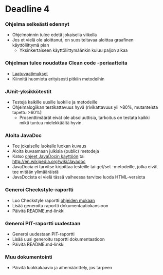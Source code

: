 ﻿# Deadline 4

### Ohjelma selkeästi edennyt

* Ohjelmoinnin tulee edetä jokaisella viikolla
* Jos et vielä ole aloittanut, on suositeltavaa aloittaa graafinen käyttöliittymä pian
  * Yksinkertaiseen käyttöliittymäänkin kuluu paljon aikaa

### Ohjelman tulee noudattaa Clean code -periaatteita
* [Laatuvaatimukset](Koodin-laatuvaatimukset.md)
* Kiinnitä huomiota erityisesti pitkiin metodeihin

### JUnit-yksikkötestit
* Testejä kaikille uusille luokille ja metodeille
* Ohjelmalogiikan testikattavuus hyvä (rivikattavuus yli >80%, mutanteista tapettu >60%)
  * Prosenttimäärät eivät ole absoluuttisia, tarkoitus on testata kaikki mikä tuntuu mielekkäältä hyvin.

### Aloita JavaDoc
* Tee jokaiselle luokalle luokan kuvaus
* Aloita kuvaamaan julkisia (public) metodeja
* Katso [ohjeet JavaDocin käyttöön](JavaDoc.md) tai http://en.wikipedia.org/wiki/Javadoc
* JavaDocia ei tarvitse kirjoittaa testeille tai get/set -metodeille, jotka eivät tee mitään ylimääräistä
* JavaDocista ei vielä tässä vaiheessa tarvitse luoda HTML-versiota

### Generoi Checkstyle-raportti
* Luo Checkstyle raportti [ohjeiden mukaan](Checkstyle.md)
* Lisää generoitu raportti dokumentaatiokansioon
* Päivitä README.md-linkki

### Generoi PIT-raportti uudestaan
* Generoi uudestaan PIT-raportti
* Lisää uusi generoitu raportti dokumentaatioon
* Päivitä README.md-linkki

### Muu dokumentointi
* Päivitä luokkakaavio ja aihemäärittely, jos tarpeen
